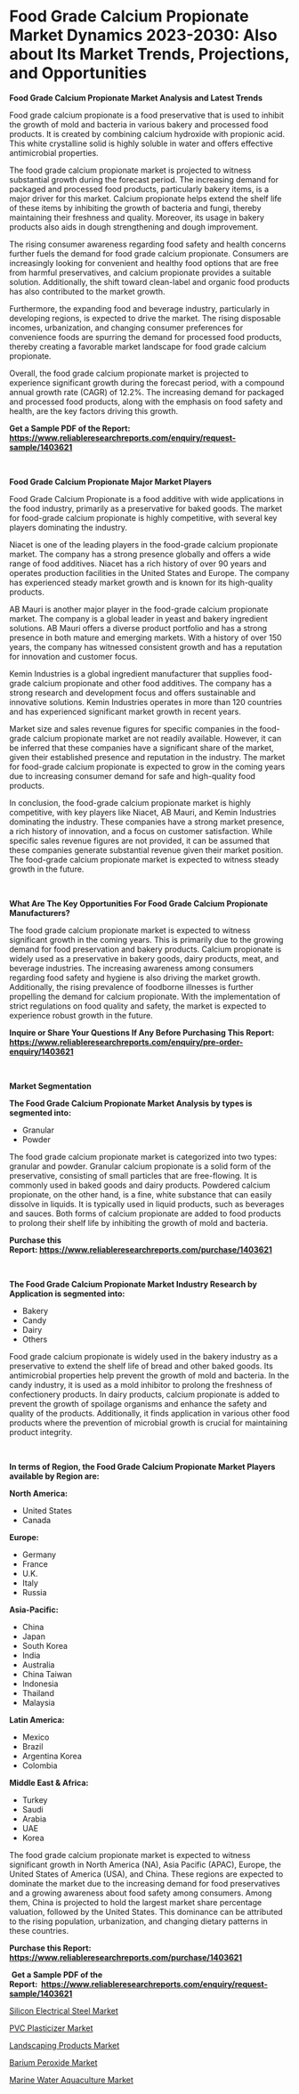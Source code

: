 <p><h1>Food Grade Calcium Propionate Market Dynamics 2023-2030: Also about Its Market Trends, Projections, and Opportunities</h1></p><p><strong>Food Grade Calcium Propionate Market Analysis and Latest Trends</strong></p>
<p><p>Food grade calcium propionate is a food preservative that is used to inhibit the growth of mold and bacteria in various bakery and processed food products. It is created by combining calcium hydroxide with propionic acid. This white crystalline solid is highly soluble in water and offers effective antimicrobial properties.</p><p>The food grade calcium propionate market is projected to witness substantial growth during the forecast period. The increasing demand for packaged and processed food products, particularly bakery items, is a major driver for this market. Calcium propionate helps extend the shelf life of these items by inhibiting the growth of bacteria and fungi, thereby maintaining their freshness and quality. Moreover, its usage in bakery products also aids in dough strengthening and dough improvement.</p><p>The rising consumer awareness regarding food safety and health concerns further fuels the demand for food grade calcium propionate. Consumers are increasingly looking for convenient and healthy food options that are free from harmful preservatives, and calcium propionate provides a suitable solution. Additionally, the shift toward clean-label and organic food products has also contributed to the market growth.</p><p>Furthermore, the expanding food and beverage industry, particularly in developing regions, is expected to drive the market. The rising disposable incomes, urbanization, and changing consumer preferences for convenience foods are spurring the demand for processed food products, thereby creating a favorable market landscape for food grade calcium propionate.</p><p>Overall, the food grade calcium propionate market is projected to experience significant growth during the forecast period, with a compound annual growth rate (CAGR) of 12.2%. The increasing demand for packaged and processed food products, along with the emphasis on food safety and health, are the key factors driving this growth.</p></p>
<p><strong>Get a Sample PDF of the Report:&nbsp; <a href="https://www.reliableresearchreports.com/enquiry/request-sample/1403621">https://www.reliableresearchreports.com/enquiry/request-sample/1403621</a></strong></p>
<p>&nbsp;</p>
<p><strong>Food Grade Calcium Propionate Major Market Players</strong></p>
<p><p>Food Grade Calcium Propionate is a food additive with wide applications in the food industry, primarily as a preservative for baked goods. The market for food-grade calcium propionate is highly competitive, with several key players dominating the industry.</p><p>Niacet is one of the leading players in the food-grade calcium propionate market. The company has a strong presence globally and offers a wide range of food additives. Niacet has a rich history of over 90 years and operates production facilities in the United States and Europe. The company has experienced steady market growth and is known for its high-quality products.</p><p>AB Mauri is another major player in the food-grade calcium propionate market. The company is a global leader in yeast and bakery ingredient solutions. AB Mauri offers a diverse product portfolio and has a strong presence in both mature and emerging markets. With a history of over 150 years, the company has witnessed consistent growth and has a reputation for innovation and customer focus.</p><p>Kemin Industries is a global ingredient manufacturer that supplies food-grade calcium propionate and other food additives. The company has a strong research and development focus and offers sustainable and innovative solutions. Kemin Industries operates in more than 120 countries and has experienced significant market growth in recent years.</p><p>Market size and sales revenue figures for specific companies in the food-grade calcium propionate market are not readily available. However, it can be inferred that these companies have a significant share of the market, given their established presence and reputation in the industry. The market for food-grade calcium propionate is expected to grow in the coming years due to increasing consumer demand for safe and high-quality food products.</p><p>In conclusion, the food-grade calcium propionate market is highly competitive, with key players like Niacet, AB Mauri, and Kemin Industries dominating the industry. These companies have a strong market presence, a rich history of innovation, and a focus on customer satisfaction. While specific sales revenue figures are not provided, it can be assumed that these companies generate substantial revenue given their market position. The food-grade calcium propionate market is expected to witness steady growth in the future.</p></p>
<p>&nbsp;</p>
<p><strong>What Are The Key Opportunities For Food Grade Calcium Propionate Manufacturers?</strong></p>
<p><p>The food grade calcium propionate market is expected to witness significant growth in the coming years. This is primarily due to the growing demand for food preservation and bakery products. Calcium propionate is widely used as a preservative in bakery goods, dairy products, meat, and beverage industries. The increasing awareness among consumers regarding food safety and hygiene is also driving the market growth. Additionally, the rising prevalence of foodborne illnesses is further propelling the demand for calcium propionate. With the implementation of strict regulations on food quality and safety, the market is expected to experience robust growth in the future.</p></p>
<p><strong>Inquire or Share Your Questions If Any Before Purchasing This Report: <a href="https://www.reliableresearchreports.com/enquiry/pre-order-enquiry/1403621">https://www.reliableresearchreports.com/enquiry/pre-order-enquiry/1403621</a></strong></p>
<p>&nbsp;</p>
<p><strong>Market Segmentation</strong></p>
<p><strong>The Food Grade Calcium Propionate Market Analysis by types is segmented into:</strong></p>
<p><ul><li>Granular</li><li>Powder</li></ul></p>
<p><p>The food grade calcium propionate market is categorized into two types: granular and powder. Granular calcium propionate is a solid form of the preservative, consisting of small particles that are free-flowing. It is commonly used in baked goods and dairy products. Powdered calcium propionate, on the other hand, is a fine, white substance that can easily dissolve in liquids. It is typically used in liquid products, such as beverages and sauces. Both forms of calcium propionate are added to food products to prolong their shelf life by inhibiting the growth of mold and bacteria.</p></p>
<p><strong>Purchase this Report:&nbsp;<a href="https://www.reliableresearchreports.com/purchase/1403621">https://www.reliableresearchreports.com/purchase/1403621</a></strong></p>
<p>&nbsp;</p>
<p><strong>The Food Grade Calcium Propionate Market Industry Research by Application is segmented into:</strong></p>
<p><ul><li>Bakery</li><li>Candy</li><li>Dairy</li><li>Others</li></ul></p>
<p><p>Food grade calcium propionate is widely used in the bakery industry as a preservative to extend the shelf life of bread and other baked goods. Its antimicrobial properties help prevent the growth of mold and bacteria. In the candy industry, it is used as a mold inhibitor to prolong the freshness of confectionery products. In dairy products, calcium propionate is added to prevent the growth of spoilage organisms and enhance the safety and quality of the products. Additionally, it finds application in various other food products where the prevention of microbial growth is crucial for maintaining product integrity.</p></p>
<p>&nbsp;</p>
<p><strong>In terms of Region, the Food Grade Calcium Propionate Market Players available by Region are:</strong></p>
<p>
    <p> <strong> North America: </strong>
        <ul>
            <li>United States</li>
            <li>Canada</li>
        </ul>
        </p> 
    <p> <strong> Europe: </strong>
        <ul>
            <li>Germany</li>
            <li>France</li>
            <li>U.K.</li>
            <li>Italy</li>
            <li>Russia</li>
        </ul>
        </p> 
    <p> <strong> Asia-Pacific: </strong>
        <ul>
            <li>China</li>
            <li>Japan</li>
            <li>South Korea</li>
            <li>India</li>
            <li>Australia</li>
            <li>China Taiwan</li>
            <li>Indonesia</li>
            <li>Thailand</li>
            <li>Malaysia</li>
        </ul>
        </p> 
    <p> <strong> Latin America: </strong>
        <ul>
            <li>Mexico</li>
            <li>Brazil</li>
            <li>Argentina Korea</li>
            <li>Colombia</li>
        </ul>
        </p> 
    <p> <strong> Middle East & Africa: </strong>
        <ul>
            <li>Turkey</li>
            <li>Saudi</li>
            <li>Arabia</li>
            <li>UAE</li>
            <li>Korea</li>
        </ul>
    </p>
    </p>
<p><p>The food grade calcium propionate market is expected to witness significant growth in North America (NA), Asia Pacific (APAC), Europe, the United States of America (USA), and China. These regions are expected to dominate the market due to the increasing demand for food preservatives and a growing awareness about food safety among consumers. Among them, China is projected to hold the largest market share percentage valuation, followed by the United States. This dominance can be attributed to the rising population, urbanization, and changing dietary patterns in these countries.</p></p>
<p><strong>Purchase this Report: <a href="https://www.reliableresearchreports.com/purchase/1403621">https://www.reliableresearchreports.com/purchase/1403621</a></strong></p>
<p>&nbsp;<strong>Get a Sample PDF of the Report:&nbsp;&nbsp;<a href="https://www.reliableresearchreports.com/enquiry/request-sample/1403621">https://www.reliableresearchreports.com/enquiry/request-sample/1403621</a></strong></p>
<p><strong></strong></p>
<p><p><a href="https://www.linkedin.com/pulse/silicon-electrical-steel-market-insights-players-forecast-jhlge/">Silicon Electrical Steel Market</a></p><p><a href="https://www.linkedin.com/pulse/pvc-plasticizer-market-size-share-global-analysis-report-xd2xe/">PVC Plasticizer Market</a></p><p><a href="https://medium.com/@santosh99915121/landscaping-products-market-trends-forecast-and-competitive-analysis-to-2030-b53ffc1bf7e4">Landscaping Products Market</a></p><p><a href="https://github.com/ashepherd82/Market-Research-Report-List-1/blob/main/barium-peroxide-market.md">Barium Peroxide Market</a></p><p><a href="https://medium.com/@s40138378/marine-water-aquaculture-market-the-key-to-successful-business-strategy-forecast-till-2030-43b959968741">Marine Water Aquaculture Market</a></p></p>